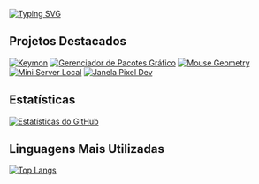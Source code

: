 <a href="https://git.io/typing-svg"><img src="https://readme-typing-svg.demolab.com?font=Fira+Code&size=30&pause=1000&color=0DF700&width=435&lines=Olá+Geeks++%F0%9F%91%8B;Eu+sou+DavidX30" alt="Typing SVG" /></a>
<p align="center">
  
## Projetos Destacados
<a href="https://github.com/DavidX30/keymon"><img title="Keymon" src="https://github-readme-stats-q2ta.vercel.app/api/pin/?username=DavidX30&repo=keymon&theme=radical"></a>
<a href="https://github.com/DavidX30/Gerenciador-de-Pacotes-Grafico"><img title="Gerenciador de Pacotes Gráfico" src="https://github-readme-stats-q2ta.vercel.app/api/pin/?username=DavidX30&repo=Gerenciador-de-Pacotes-Grafico&theme=radical"></a>
<a href="https://github.com/DavidX30/Mouse_Geometry"><img title="Mouse Geometry" src="https://github-readme-stats-q2ta.vercel.app/api/pin/?username=DavidX30&repo=Mouse_Geometry&theme=tokyonight"></a>
<a href="https://github.com/DavidX30/Mini_server_local"><img title="Mini Server Local" src="https://github-readme-stats-q2ta.vercel.app/api/pin/?username=DavidX30&repo=Mini_server_local&theme=tokyonight"></a>
<a href="https://github.com/DavidX30/Janela_Pixel_Dev"><img title="Janela Pixel Dev" src="https://github-readme-stats-q2ta.vercel.app/api/pin/?username=DavidX30&repo=Janela_Pixel_Dev&theme=dracula"></a>

## Estatísticas
[![Estatísticas do GitHub](https://github-readme-stats-q2ta.vercel.app/api?username=DavidX30&show_icons=true&theme=chartreuse-dark)](https://github.com/DavidX30)

## Linguagens Mais Utilizadas
[![Top Langs](https://github-readme-stats-q2ta.vercel.app/api/top-langs/?username=DavidX30&layout=compact&theme=tokyonight&cache_seconds=3200)](https://github.com/DavidX30)
